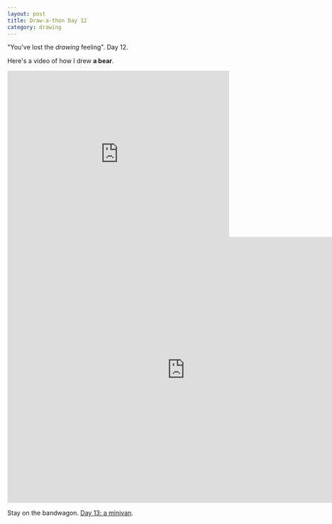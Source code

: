 ```yaml
---
layout: post
title: Draw-a-thon Day 12
category: drawing
---
```


"You've lost the *drawing* feeling". Day 12.

Here's a video of how I drew **a bear**.

<iframe src="https://player.vimeo.com/video/123356921" width="500" height="375" frameborder="0" webkitallowfullscreen mozallowfullscreen allowfullscreen class="show-on-mobile"></iframe>

<iframe src="https://player.vimeo.com/video/123356921" width="800" height="600" frameborder="0" webkitallowfullscreen mozallowfullscreen allowfullscreen class="show-on-phablet"></iframe>

Stay on the bandwagon. <a href="/twitter-drawathon">Day 13: a minivan</a>.
